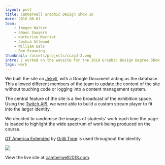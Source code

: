 ```yaml
---
layout: post
title: Camberwell Graphic Design Show 18
date: 2018-06-01
team:
    - Imogen Walker
    - Shawn Sawyers
    - Katherine Marriot
    - Joshua Attwood
    - William Eels
    - Ben Browning
thumbnail: /assets/projects/ccagd-2.png 
intro: I worked on the website for the 2018 Graphic Design Degree Show at Camberwell College of Arts with creative direction from Shawn Sawyers and development help from Ben Browning.  
tags: work
---
```


We built the site on [Jekyll](https://jekyllrb.com/), with a Google Document acting as the database. This allowed different members of the team to update the content of the site without touching code or logging into a content management system.

The central feature of the site is a live broadcast of the exhibition space. Using the [Twitch API](https://dev.twitch.tv/), we were able to build a custom stream player to fit into the larger identity.

We decided to randomise the images of students' work each time the page is loaded to highlight the wide spectrum of work being produced on the course. 

[GT America Extended](http://www.gt-america.com/) by [Grilli Type](https://www.grillitype.com/) is used throughout the identity.

![](/assets/projects/stream.png)

View the live site at [camberwell2018.com](http://camberwell2018.com/).